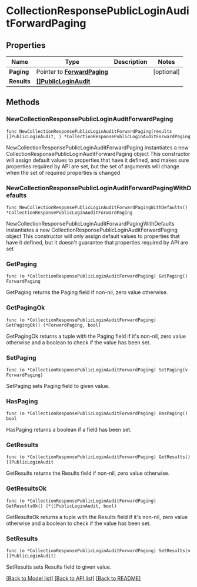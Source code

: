 # CollectionResponsePublicLoginAuditForwardPaging

## Properties

Name | Type | Description | Notes
------------ | ------------- | ------------- | -------------
**Paging** | Pointer to [**ForwardPaging**](ForwardPaging.md) |  | [optional] 
**Results** | [**[]PublicLoginAudit**](PublicLoginAudit.md) |  | 

## Methods

### NewCollectionResponsePublicLoginAuditForwardPaging

`func NewCollectionResponsePublicLoginAuditForwardPaging(results []PublicLoginAudit, ) *CollectionResponsePublicLoginAuditForwardPaging`

NewCollectionResponsePublicLoginAuditForwardPaging instantiates a new CollectionResponsePublicLoginAuditForwardPaging object
This constructor will assign default values to properties that have it defined,
and makes sure properties required by API are set, but the set of arguments
will change when the set of required properties is changed

### NewCollectionResponsePublicLoginAuditForwardPagingWithDefaults

`func NewCollectionResponsePublicLoginAuditForwardPagingWithDefaults() *CollectionResponsePublicLoginAuditForwardPaging`

NewCollectionResponsePublicLoginAuditForwardPagingWithDefaults instantiates a new CollectionResponsePublicLoginAuditForwardPaging object
This constructor will only assign default values to properties that have it defined,
but it doesn't guarantee that properties required by API are set

### GetPaging

`func (o *CollectionResponsePublicLoginAuditForwardPaging) GetPaging() ForwardPaging`

GetPaging returns the Paging field if non-nil, zero value otherwise.

### GetPagingOk

`func (o *CollectionResponsePublicLoginAuditForwardPaging) GetPagingOk() (*ForwardPaging, bool)`

GetPagingOk returns a tuple with the Paging field if it's non-nil, zero value otherwise
and a boolean to check if the value has been set.

### SetPaging

`func (o *CollectionResponsePublicLoginAuditForwardPaging) SetPaging(v ForwardPaging)`

SetPaging sets Paging field to given value.

### HasPaging

`func (o *CollectionResponsePublicLoginAuditForwardPaging) HasPaging() bool`

HasPaging returns a boolean if a field has been set.

### GetResults

`func (o *CollectionResponsePublicLoginAuditForwardPaging) GetResults() []PublicLoginAudit`

GetResults returns the Results field if non-nil, zero value otherwise.

### GetResultsOk

`func (o *CollectionResponsePublicLoginAuditForwardPaging) GetResultsOk() (*[]PublicLoginAudit, bool)`

GetResultsOk returns a tuple with the Results field if it's non-nil, zero value otherwise
and a boolean to check if the value has been set.

### SetResults

`func (o *CollectionResponsePublicLoginAuditForwardPaging) SetResults(v []PublicLoginAudit)`

SetResults sets Results field to given value.



[[Back to Model list]](../README.md#documentation-for-models) [[Back to API list]](../README.md#documentation-for-api-endpoints) [[Back to README]](../README.md)


